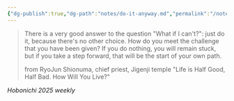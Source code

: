 ```yaml
---
{"dg-publish":true,"dg-path":"notes/do-it-anyway.md","permalink":"/notes/do-it-anyway/","created":"2024-12-29T21:09:26.060-05:00","updated":"2025-01-31T23:01:16.157-05:00"}
---
```



> There is a very good answer to the question "What if I can't?": just do it, because there's no other choice. How do you meet the challenge that you have been given? If you do nothing, you will remain stuck, but if you take a step forward, that will be the start of your own path.
> 
> from RyoJun Shionuma, chief priest, Jigenji temple 
> "Life is Half Good, Half Bad. How Will You Live?"

_Hobonichi 2025 weekly_ 


